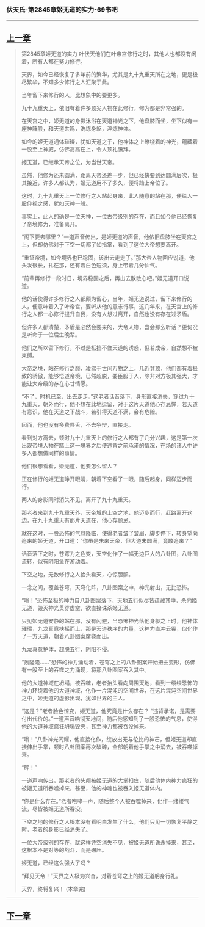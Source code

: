 ### 伏天氏-第2845章姬无道的实力-69书吧

--------
[上一章](./a797723c339d17b7190417fce2eb92ca.md)
--------


>
>
>
>第2845章姬无道的实力
>叶伏天他们在叶帝宫修行之时，其他人也都没有闲着，所有人都在努力修行。
>
>天界，如今已经恢复了多年前的繁华，尤其是九十九重天所在之地，更是极尽繁华，不知多少修行之人汇聚于此。
>
>当年留下来修行的人，比想象中的要更多。
>
>九十九重天上，依旧有着许多顶尖人物在此修行，修为都是非常强的。
>
>在天宫之中，姬无道的身影沐浴在天道神光之下，他盘膝而坐，坐下似有一座神阵般，和天道共鸣，洗练身躯，淬炼神体。
>
>如今的姬无道通体璀璨，犹如天道之子，他神体之上缭绕着的神光，蕴藏着一股至上神威，仿佛高高在上，令人顶礼膜拜。
>
>姬无道，已继承天帝之位，为当世天帝。
>
>虽然，他修为还未圆满，距离天帝还差一步，但已经快要到达圆满层次，极其接近，许多人都认为，姬无道用不了多久，便将踏上帝位了。
>
>这时，九十九重天上一位修行之人站起身来，此人随意的站在那，便给人一股仰视之感，犹如天神一般。
>
>事实上，此人的确是一位天神，一位古帝级别的存在，而且如今他已经恢复了帝境修为，准备离开。
>
>“阁下要去哪里？”一道声音传出，是姬无道的声音，他依旧盘膝坐在天宫之上，但却仿佛对于下空一切都了如指掌，看到了这位大帝想要离开。
>
>“重证帝境，如今境界也已稳固，该出去走走了。”那大帝人物回应说道，他头发很长，扎在那，还有着白色短须，身上带着几分仙气。
>
>“前辈再修行一段时日，境界稳固之后，再出去散散心吧。”姬无道开口说道。
>
>他的话使得许多修行之人都颇为留心，当年，姬无道说过，留下来修行的人，便意味着入了叶帝宫，要听从他的意志行事，这几年来，在天宫上的修行之人都一心修行提升自我，没有人想过离开，自然也没有存在过矛盾。
>
>但许多人都清楚，矛盾是必然会要来的，大帝人物，岂会那么听话？更何况是听命于一位后生晚辈。
>
>他们之所以留下修行，不过是抵挡不住天道的诱惑，但若成帝，自然想不被束缚。
>
>大帝之境，站在修行之巅，凌驾于世间万物之上，几近登顶，他们都有着极致的骄傲，能够悟道帝境，已然超脱，要臣服于人，除非对方极其强大，才能让大帝级的存在心甘情愿。
>
>“不了，时机已至，出去走走。”这老者话音落下，身形直接消失，穿过九十九重天，朝外而行，他不想在此地逗留，对于这片天道他心存忌惮，若天道有意识，他在天道之下战斗，若引得天道不满，会有危险。
>
>因而，他也没有多费唇舌，不去争辩，直接走。
>
>看到对方离去，顿时九十九重天上的修行之人都有了几分兴趣，这是第一次出现帝境人物在踏上这一境界之后便违背之前承诺的情况，在场的诸人中许多人都想做同样的事情。
>
>他们很想看看，姬无道，他要怎么留人？
>
>正在修行的姬无道睁开眼睛，朝着下空看了一眼，随后起身，同样迈步而行。
>
>两人的身影同时消失不见，离开了九十九重天。
>
>那老者来到九十九重天外，天帝城的上空之地，他迈步而行，赶路离开这边，在九十九重天有那片天道在，他心存顾忌。
>
>就在这时，一股恐怖的气息降临，使得老者皱了皱眉，脚步停下，转身望向追来的姬无道，开口道：“你虽是未来天帝，但大道未圆满，竟敢追来？”
>
>话音落下之时，苍穹为之色变，天空化作了一幅无边巨大的八卦图，八卦图流转，似有阴阳鱼在游动着。
>
>下空之地，无数修行之人抬头看天，心惊胆颤。
>
>一念之间，覆盖苍穹，天穹化阵，八卦图案之中，神光射出，无比恐怖。
>
>“嗡！”恐怖至极的神力自八卦图案落下，天地五行似尽皆蕴藏其中，杀向姬无道，毁灭神光贯穿虚空，欲直接诛杀姬无道。
>
>只见姬无道安静的站在那，没有闪避，当恐怖神光落他身躯之上时，他神体璀璨，九龙真意扶摇而上，那是天道秩序的力量，这神力直冲云霄，似化作了一方天道，朝着八卦图案席卷而出。
>
>九龙真意护体，超脱五行，阴阳不侵。
>
>“轰隆隆……”恐怖的神力涌动着，苍穹之上的八卦图案开始扭曲变形，仿佛有一股至上的吞噬之力涌现，将那八卦图案吞入其中。
>
>他的大道神域在坍塌，被吞噬，老者抬头看向周围天地，看到一缕缕恐怖的神力环绕着他的大道神域，化作一片混沌的空间世界，在这片混沌空间世界之中，姬无道的虚影出现，犹如世界的主人。
>
>“这是？”老者脸色惊变，姬无道，他究竟是什么存在？
>“违背承诺，是需要付出代价的。”一道声音响彻天地间，随后他感知到了一股恐怖的气息，使得他的大道神域疯狂坍塌毁灭，甚至神力都被吞没掉来。
>
>“嗡！”八卦神光闪耀，他直接化作，绽放出无与伦比的神芒，但姬无道却直接伸出手掌，顿时八卦图案再次破碎，全部朝着他手掌之中涌去，被吞噬掉来。
>
>“砰！”
>
>一道声响传出，那老者的头颅被姬无道的大掌扣住，随后他体内神力疯狂的被姬无道所吞噬掉来，甚至，他的神魂也被吞入姬无道体内。
>
>“你是什么存在。”老者咆哮一声，随后整个人被吞噬掉来，化作一缕缕气流，尽皆被姬无道所吞没。
>
>下空之地的修行之人根本没有看明白发生了什么，他们只见一切恢复平静之时，老者的身影已经消失了。
>
>一位大帝级别的存在，就这样凭空消失不见，被姬无道所诛杀掉来，甚至，这根本不是对等的战斗，而是碾压。
>
>姬无道，已经这么强大了吗？
>
>“拜见天帝！”天界之人极为兴奋，对着苍穹之上的姬无道躬身行礼。
>
>天界，终将复兴！
>(本章完)
>
>

--------
[下一章](./fa097d4f793ffbc567c373a5c023a6e9.md)
--------
